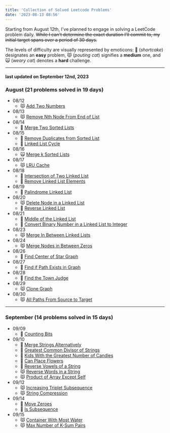 ```yaml
---
title: 'Collection of Solved Leetcode Problems'
date: '2023-08-13 08:56'
---
```


Starting from August 12th, I've planned to engage in solving a LeetCode problem daily.
~~While I can't determine the exact duration I'll commit to, my initial target spans over a period of 30 days.~~

The levels of difficulty are visually represented by emoticons: 🍰 (_shortcake_) designates an **easy** problem, 😾 (_pouting cat_) signifies a **medium** one, and 🙀 (_weary cat_) denotes a **hard** challenge.

---

#### last updated on September 12nd, 2023

### August (21 problems solved in 19 days)

- 08/12
  - 😾 [Add Two Numbers](/leetcode/2-add-two-numbers)
- 08/13
  - 😾 [Remove Nth Node From End of List ](/leetcode/19-remove-nth-node-from-end-of-list)
- 08/14
  - 🍰 [Merge Two Sorted Lists](/leetcode/21-merge-two-sorted-lists)
- 08/15
  - 🍰 [Remove Duplicates from Sorted List](/leetcode/83-remove-duplicates-from-sorted-list)
  - 🍰 [Linked List Cycle](/leetcode/141-linked-list-cycle)
- 08/16
  - 🙀 [Merge k Sorted Lists](/leetcode/23-merge-k-sorted-lists)
- 08/17
  - 😾 [LRU Cache](/leetcode/146-lru-cache)
- 08/18
  - 🍰 [Intersection of Two Linked List](/leetcode/160-intersection-of-two-linked-list)
  - 🍰 [Remove Linked List Elements](/leetcode/203-remove-linked-list-elements)
- 08/19
  - 🍰 [Palindrome Linked List](/leetcode/234-palindrome-linked-list)
- 08/20
  - 😾 [Delete Node in a Linked List](/leetcode/237-delete-node-in-a-linked-list)
  - 🍰 [Reverse Linked List](/leetcode/206-reverse-linked-list)
- 08/21
  - 🍰 [Middle of the Linked List](/leetcode/876-middle-of-the-linked-list)
  - 🍰 [Convert Binary Number in a Linked List to Integer](/leetcode/1290-convert-binary-number-in-a-linked-list-to-integer)
- 08/23
  - 😾 [Merge In Between Linked Lists](/leetcode/1669-merge-in-between-linked-lists)
- 08/24
  - 😾 [Merge Nodes in Between Zeros](/leetcode/2181-merge-nodes-in-between-zeros)
- 08/26
  - 🍰 [Find Center of Star Graph](/leetcode/1791-find-center-of-star-graph)
- 08/27
  - 🍰 [Find if Path Exists in Graph](/leetcode/1971-find-if-path-exists-in-graph)
- 08/28
  - 🍰 [Find the Town Judge](/leetcode/997-find-the-town-judge)
- 08/29
  - 😾 [Clone Graph](/leetcode/133-clone-graph)
- 08/30
  - 😾 [All Paths From Source to Target](/leetcode/797-all-paths-from-source-to-target)

---

### September (14 problems solved in 15 days)

- 09/09
  - 🍰 [Counting Bits](/leetcode/338-counting-bits)
- 09/10
  - 🍰 [Merge Strings Alternatively](/leetcode/1768-merge-strings-alternatively)
  - 🍰 [Greatest Common Divisor of Strings](/leetcode/1071-greatest-common-divisor-of-strings)
  - 🍰 [Kids With the Greatest Number of Candies](/leetcode/1431-kids-with-the-greatest-number-of-candies)
  - 🍰 [Can Place Flowers](/leetcode/605-can-place-flowers)
  - 🍰 [Reverse Vowels of a String](/leetcode/345-reverse-vowels-of-a-string)
  - 😾 [Reverse Words in a String](/leetcode/151-reverse-words-in-a-string)
  - 😾 [Product of Array Except Self](/leetcode/238-product-of-array-except-self)
- 09/12
  - 😾 [Increasing Triplet Subsequence](/leetcode/334-increasing-triplet-subsequence)
  - 😾 [String Compression](/leetcode/443-string-compression)
- 09/14
  - 🍰 [Move Zeroes](/leetcode/283-move-zeroes)
  - 🍰 [Is Subsequence](/leetcode/392-is-subsequence)
- 09/15
  - 😾 [Container With Most Water](/leetcode/11-container-with-most-water)
  - 😾 [Max Number of K-Sum Pairs](/leetcode/1679-max-number-of-k-sum-pairs)
